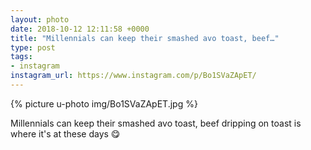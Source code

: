 ```yaml
---
layout: photo
date: 2018-10-12 12:11:58 +0000
title: "Millennials can keep their smashed avo toast, beef…"
type: post
tags:
- instagram
instagram_url: https://www.instagram.com/p/Bo1SVaZApET/
---
```


{% picture u-photo img/Bo1SVaZApET.jpg %}

Millennials can keep their smashed avo toast, beef dripping on toast is where it's at these days 😋
